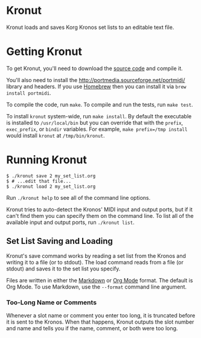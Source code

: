 # Kronut

Kronut loads and saves Korg Kronos set lists to an editable text file.

# Getting Kronut

To get Kronut, you'll need to download the
[source code](https://github.com/jimm/kronut) and compile it.

You'll also need to install the http://portmedia.sourceforge.net/portmidi/
library and headers. If you use [Homebrew](https://brew.sh/) then you can
install it via `brew install portmidi`.

To compile the code, run `make`. To compile and run the tests, run `make
test`.

To install `kronut` system-wide, run `make install`. By default the
executable is installed to `/usr/local/bin` but you can override that with
the `prefix`, `exec_prefix`, or `bindir` variables. For example, `make
prefix=/tmp install` would install `kronut` at `/tmp/bin/kronut`.

# Running Kronut

```
$ ./kronut save 2 my_set_list.org
$ # ...edit that file...
$ ./kronut load 2 my_set_list.org
```

Run `./kronut help` to see all of the command line options.

Kronut tries to auto-detect the Kronos' MIDI input and output ports, but if
it can't find them you can specify them on the command line. To list all of
the available input and output ports, run `./kronut list`.

## Set List Saving and Loading

Kronut's save command works by reading a set list from the Kronos and
writing it to a file (or to stdout). The load command reads from a file (or
stdout) and saves it to the set list you specify.

Files are written in either the [Markdown](https://www.markdownguide.org/)
or [Org Mode](https://orgmode.org/) format. The default is Org Mode. To use
Markdown, use the `--format` command line argument.

### Too-Long Name or Comments

Whenever a slot name or comment you enter too long, it is truncated before
it is sent to the Kronos. When that happens, Kronut outputs the slot number
and name and tells you if the name, comment, or both were too long.
